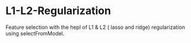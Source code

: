 # L1-L2-Regularization

Feature selection with the hepl of L1 & L2 ( lasso and ridge) regularization using selectFromModel.
